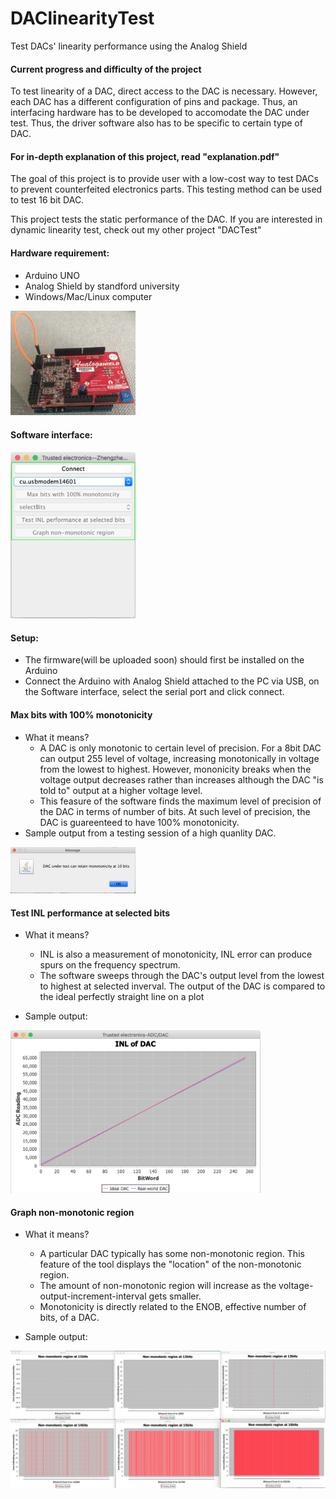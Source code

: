# DAClinearityTest
Test DACs' linearity performance using the Analog Shield 

#### Current progress and difficulty of the project
To test linearity of a DAC, direct access to the DAC is necessary. However, each DAC has a different configuration of pins and package. Thus, an interfacing hardware has to be developed to accomodate the DAC under test. Thus, the driver software also has to be specific to certain type of DAC. 

#### For in-depth explanation of this project, read "explanation.pdf"
The goal of this project is to provide user with a low-cost way to test DACs to prevent counterfeited electronics parts. This testing method can be used to test 16 bit DAC. 

This project tests the static performance of the DAC. If you are interested in dynamic linearity test, check out my other project "DACTest"
#### Hardware requirement: 
 - Arduino UNO
 - Analog Shield by standford university
 - Windows/Mac/Linux computer

<img src="img/analogShield.png" width=200>
 
#### Software interface: 

<img src="img/interface.png" width=200>

#### Setup: 
 - The firmware(will be uploaded soon) should first be installed on the Arduino
 - Connect the Arduino with Analog Shield attached to the PC via USB, on the Software interface, select the serial port and click connect. 
#### Max bits with 100% monotonicity
 - What it means?
   - A DAC is only monotonic to certain level of precision. For a 8bit DAC can output 255 level of voltage, increasing monotonically in voltage from the lowest to highest. However, mononicity breaks when the voltage output decreases rather than increases although the DAC "is told to" output at a higher voltage level. 
   - This feasure of the software finds the maximum level of precision of the DAC in terms of number of bits. At such level of precision, the DAC is guareenteed to have 100% monotonicity. 
 - Sample output from a testing session of a high quanlity DAC. 
 
<img src="img/maxMono.png" width=200>

#### Test INL performance at selected bits
 - What it means?
   - INL is also a measurement of monotonicity, INL error can produce spurs on the frequency spectrum.
   - The software sweeps through the DAC's output level from the lowest to highest at selected inverval. The output of the DAC is compared to the ideal perfectly straight line on a plot
    
 - Sample output: 
 
 <img src="img/INLTest1.png" width=400>
 
 #### Graph non-monotonic region
 - What it means?
   - A particular DAC typically has some non-monotonic region. This feature of the tool displays the "location" of the non-monotonic region.
   - The amount of non-monotonic region will increase as the voltage-output-increment-interval gets smaller.
   - Monotonicity is directly related to the ENOB, effective number of bits, of a DAC.
    
 - Sample output: 
 
 <img src="img/monotonicity.png" width=800>
 